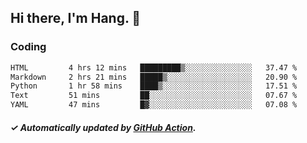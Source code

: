 ## Hi there, I'm Hang. 👋

### Coding

<!--START_SECTION:waka-->

```txt
HTML         4 hrs 12 mins   █████████▒░░░░░░░░░░░░░░░   37.47 %
Markdown     2 hrs 21 mins   █████▒░░░░░░░░░░░░░░░░░░░   20.90 %
Python       1 hr 58 mins    ████▒░░░░░░░░░░░░░░░░░░░░   17.51 %
Text         51 mins         ██░░░░░░░░░░░░░░░░░░░░░░░   07.67 %
YAML         47 mins         █▓░░░░░░░░░░░░░░░░░░░░░░░   07.08 %
```

<!--END_SECTION:waka-->

##### ✓ Automatically updated by [GitHub Action](https://github.com/huhuhang/huhuhang/actions).
